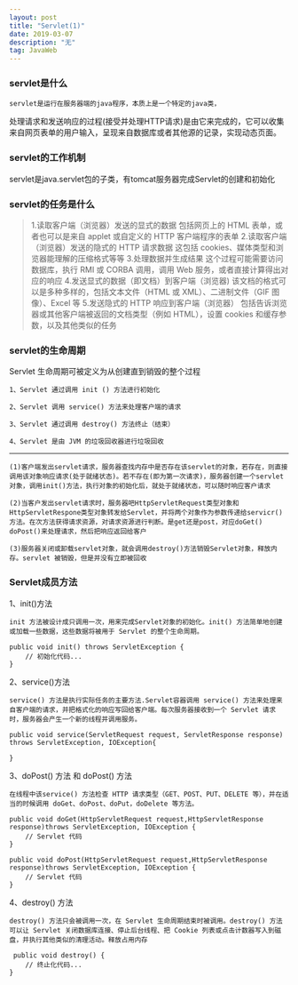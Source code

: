 ```yaml
---
layout: post
title: "Servlet(1)"
date: 2019-03-07
description: "无"
tag: JavaWeb
---   
```


### servlet是什么
	
	servlet是运行在服务器端的java程序，本质上是一个特定的java类，
  处理请求和发送响应的过程(接受并处理HTTP请求)是由它来完成的，它可以收集来自网页表单的用户输入，呈现来自数据库或者其他源的记录，实现动态页面。

### servlet的工作机制

servlet是java.servlet包的子类，有tomcat服务器完成Servlet的创建和初始化

### servlet的任务是什么
>	1.读取客户端（浏览器）发送的显式的数据
>	  包括网页上的 HTML 表单，或者也可以是来自 applet 或自定义的 HTTP 客户端程序的表单
>	2.读取客户端（浏览器）发送的隐式的 HTTP 请求数据
>	  这包括 cookies、媒体类型和浏览器能理解的压缩格式等等
>	3.处理数据并生成结果
>	  这个过程可能需要访问数据库，执行 RMI 或 CORBA 调用，调用 Web 服务，或者直接计算得出对应的响应
>	4.发送显式的数据（即文档）到客户端（浏览器)
>	  该文档的格式可以是多种多样的，包括文本文件（HTML 或 XML）、二进制文件（GIF 图像）、Excel 等
>	5.发送隐式的 HTTP 响应到客户端（浏览器）
>	  包括告诉浏览器或其他客户端被返回的文档类型（例如 HTML），设置 cookies 和缓存参数，以及其他类似的任务

### servlet的生命周期

Servlet 生命周期可被定义为从创建直到销毁的整个过程

	1、Servlet 通过调用 init () 方法进行初始化

	2、Servlet 调用 service() 方法来处理客户端的请求

	3、Servlet 通过调用 destroy() 方法终止（结束）

	4、Servlet 是由 JVM 的垃圾回收器进行垃圾回收

---

	(1)客户端发出servlet请求，服务器查找内存中是否存在该servlet的对象，若存在，则直接调用该对象响应请求(处于就绪状态)。若不存在(即为第一次请求)，服务器创建一个servlet对象，调用init()方法，执行对象的初始化后，就处于就绪状态，可以随时响应客户请求

	(2)当客户发出servlet请求时，服务器吧HttpServletRequest类型对象和HttpServletRespone类型对象转发给Servlet，并将两个对象作为参数传递给servicr()方法。在次方法获得请求资源，对请求资源进行判断。是get还是post，对应doGet() doPost()来处理请求，然后把响应返回给客户

	(3)服务器关闭或卸载servlet对象，就会调用destroy()方法销毁Servlet对象，释放内存。servlet 被销毁，但是并没有立即被回收

### Servlet成员方法

1、init()方法

	init 方法被设计成只调用一次，用来完成Servlet对象的初始化。init() 方法简单地创建或加载一些数据，这些数据将被用于 Servlet 的整个生命周期。
		
	public void init() throws ServletException {
		// 初始化代码...
	}

2、service()方法

	service() 方法是执行实际任务的主要方法.Servlet容器调用 service() 方法来处理来自客户端的请求，并把格式化的响应写回给客户端。每次服务器接收到一个 Servlet 请求时，服务器会产生一个新的线程并调用服务。
		
	public void service(ServletRequest request, ServletResponse response) throws ServletException, IOException{

	}

3、doPost() 方法	和 doPost() 方法
	
	在线程中该service() 方法检查 HTTP 请求类型（GET、POST、PUT、DELETE 等），并在适当的时候调用 doGet、doPost、doPut，doDelete 等方法。

	public void doGet(HttpServletRequest request,HttpServletResponse response)throws ServletException, IOException {
    	// Servlet 代码
	}
		
	public void doPost(HttpServletRequest request,HttpServletResponse response)throws ServletException, IOException {
    	// Servlet 代码
	}

4、destroy() 方法

	destroy() 方法只会被调用一次，在 Servlet 生命周期结束时被调用。destroy() 方法可以让 Servlet 关闭数据库连接、停止后台线程、把 Cookie 列表或点击计数器写入到磁盘，并执行其他类似的清理活动。释放占用内存

	 public void destroy() {
    	// 终止化代码...
	}